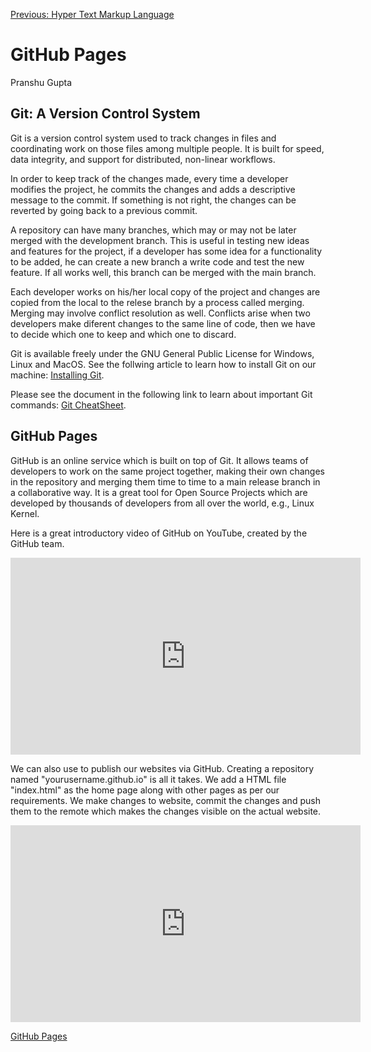[Previous: Hyper Text Markup Language](HTML.md)

# GitHub Pages
Pranshu Gupta

## Git: A Version Control System
Git is a version control system used to track changes in files and coordinating work on those files among multiple people. It is built for speed, data integrity, and support for distributed, non-linear workflows. 

In order to keep track of the changes made, every time a developer modifies the project, he commits the changes and adds a descriptive message to the commit. If something is not right, the changes can be reverted by going back to a previous commit. 

A repository can have many branches, which may or may not be later merged with the development branch. This is useful in testing new ideas and features for the project, if a developer has some idea for a functionality to be added, he can create a new branch a write code and test the new feature. If all works well, this branch can be merged with the main branch.

Each developer works on his/her local copy of the project and changes are copied from the local to the relese branch by a process called merging. Merging may involve conflict resolution as well. Conflicts arise when two developers make diferent changes to the same line of code, then we have to decide which one to keep and which one to discard. 

Git is available freely under the GNU General Public License for Windows, Linux and MacOS. See the follwing article to learn how to install Git on our machine: [Installing Git](https://git-scm.com/book/en/v2/Getting-Started-Installing-Git).

Please see the document in the following link to learn about important Git commands: [Git CheatSheet](https://services.github.com/on-demand/downloads/github-git-cheat-sheet.pdf).


## GitHub Pages
GitHub is an online service which is built on top of Git. It allows teams of developers to work on the same project together, making their own changes in the repository and merging them time to time to a main release branch in a collaborative way. It is a great tool for Open Source Projects which are developed by thousands of developers from all over the world, e.g., Linux Kernel.

Here is a great introductory video of GitHub on YouTube, created by the GitHub team.

<iframe width="560" height="315" src="https://www.youtube.com/embed/w3jLJU7DT5E" frameborder="0" allowfullscreen></iframe>


We can also use to publish our websites via GitHub. Creating a repository named "yourusername.github.io" is all it takes. We add a HTML file "index.html" as the home page along with other pages as per our requirements. We make changes to website, commit the changes and push them to the remote which makes the changes visible on the actual website.


<iframe width="560" height="315" src="https://www.youtube.com/embed/2MsN8gpT6jY" frameborder="0" allowfullscreen></iframe>

[GitHub Pages](https://pages.github.com/)



<!--[Next: JavaScript]()-->